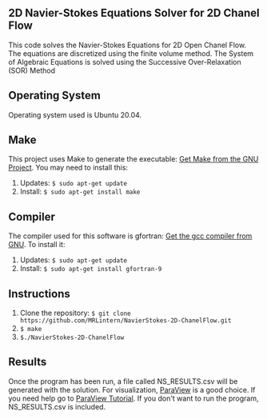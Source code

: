 ## 2D Navier-Stokes Equations Solver for 2D Chanel Flow
This code solves the Navier-Stokes Equations for 2D Open Chanel Flow.
The equations are discretized using the finite volume method.
The System of Algebraic Equations is solved using the Successive Over-Relaxation (SOR) Method

## Operating System
Operating system used is Ubuntu 20.04.

## Make
This project uses Make to generate the executable: [Get Make from the GNU Project](https://www.gnu.org/software/make/).
You may need to install this: 
1. Updates: `$ sudo apt-get update`
2. Install: `$ sudo apt-get install make`


## Compiler
The compiler used for this software is gfortran: [Get the gcc compiler from GNU](https://gcc.gnu.org/fortran/).
To install it: 
1. Updates: `$ sudo apt-get update`
2. Install: `$ sudo apt-get install gfortran-9`

## Instructions
1. Clone the repository: `$ git clone https://github.com/MRLintern/NavierStokes-2D-ChanelFlow.git`
2. `$ make`
3. `$./NavierStokes-2D-ChanelFlow`

## Results
Once the program has been run, a file called NS_RESULTS.csv will be generated
with the solution. For visualization, [ParaView](https://www.paraview.org/) is a good choice.
If you need help go to [ParaView Tutorial](https://www.paraview.org/Wiki/images/b/bc/ParaViewTutorial56.pdf).
If you don't want to run the program, NS_RESULTS.csv is included.
